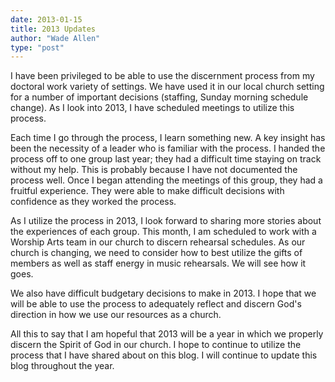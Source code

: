 ```yaml
---
date: 2013-01-15
title: 2013 Updates
author: "Wade Allen"
type: "post"
---
```


I have been privileged to be able to use the discernment process from my doctoral work variety of settings. We have used it in our local church setting for a number of important decisions (staffing, Sunday morning schedule change). As I look into 2013, I have scheduled meetings to utilize this process. 

Each time I go through the process, I learn something new. A key insight has been the necessity of a leader who is familiar with the process. I handed the process off to one group last year; they had a difficult time staying on track without my help. This is probably because I have not documented the process well. Once I began attending the meetings of this group, they had a fruitful experience. They were able to make difficult decisions with confidence as they worked the process.

As I utilize the process in 2013, I look forward to sharing more stories about the experiences of each group. This month, I am scheduled to work with a Worship Arts team in our church to discern rehearsal schedules. As our church is changing, we need to consider how to best utilize the gifts of members as well as staff energy in music rehearsals. We will see how it goes.

We also have difficult budgetary decisions to make in 2013. I hope that we will be able to use the process to adequately reflect and discern God's direction in how we use our resources as a church. 

All this to say that I am hopeful that 2013 will be a year in which we properly discern the Spirit of God in our church. I hope to continue to utilize the process that I have shared about on this blog. I will continue to update this blog throughout the year.
